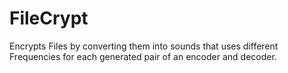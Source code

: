 # FileCrypt
Encrypts Files by converting them into sounds that uses different Frequencies for each generated pair of an encoder and decoder.
